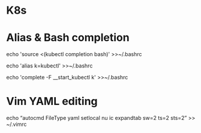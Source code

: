 # K8s
# Alias & Bash completion 

echo 'source <(kubectl completion bash)' >>~/.bashrc

echo 'alias k=kubectl' >>~/.bashrc

echo 'complete -F __start_kubectl k' >>~/.bashrc

# Vim YAML editing

echo “autocmd FileType yaml setlocal nu ic expandtab sw=2 ts=2 sts=2” >> ~/.vimrc
